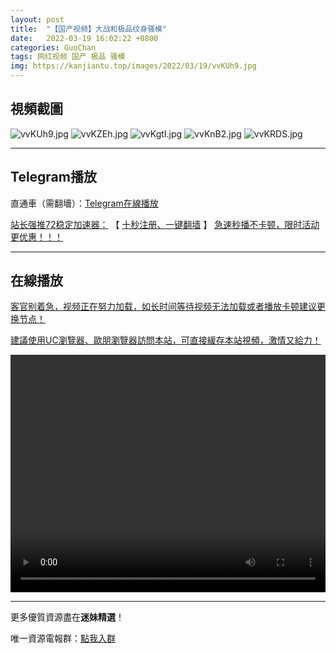```yaml
---
layout: post
title:  "【国产视频】大战和极品纹身骚模"
date:   2022-03-19 16:02:22 +0800
categories: GuoChan
tags: 网红视频 国产 极品 骚模
img: https://kanjiantu.top/images/2022/03/19/vvKUh9.jpg
---
```



## 視頻截圖

![vvKUh9.jpg](https://kanjiantu.top/images/2022/03/19/vvKUh9.jpg)
![vvKZEh.jpg](https://kanjiantu.top/images/2022/03/19/vvKZEh.jpg)
![vvKgtI.jpg](https://kanjiantu.top/images/2022/03/19/vvKgtI.jpg)
![vvKnB2.jpg](https://kanjiantu.top/images/2022/03/19/vvKnB2.jpg)
![vvKRDS.jpg](https://kanjiantu.top/images/2022/03/19/vvKRDS.jpg)

* * *
## Telegram播放

直通車（需翻墻）：[Telegram在線播放](https://t.me/mimeijingxuan/226)

<u>站长强推72稳定加速器：</u> 【 [十秒注册、一键翻墙](https://www.mimei.blog/skip/vpn.html) 】
<u>  急速秒播不卡顿，限时活动更优惠！！！</u>
* * *
## 在線播放
<u>客官别着急，视频正在努力加载，如长时间等待视频无法加载或者播放卡顿建议更换节点！</u>

<u>建議使用UC瀏覽器、歐朋瀏覽器訪問本站，可直接緩存本站視頻，激情又給力！</u>
<center><video src="https://cdn.publer.io/uploads/videos/62456c2ddb2797794f147140/405c6cd620610a6471fb99e927b41786.mp4" width="100%" height="380px" controls="controls"></video></center>

* * *
更多優質資源盡在**迷妹精選**！

唯一資源電報群：[點我入群](https://t.me/mimeijingxuan)


